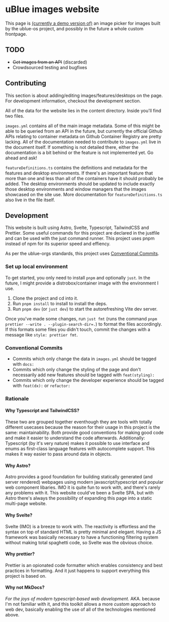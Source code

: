 # uBlue images website

This page is [(currently a demo version of)](https://ublue-images-demo.netlify.app/) an image picker for images built by the ublue-os project, and possibly in the future a whole custom frontpage.

## TODO

- ~~Get images from an API~~ (discarded)
- Crowdsourced testing and bugfixes

## Contributing

This section is about adding/editing images/features/desktops on the page. For development information, checkout the development section.

All of the data for the website lies in the content directory. Inside you'll find two files.

`images.yml` contains all of the main image metadata. Some of this might be able to be queried from an API in the future, but currently the official Github APIs relating to container metadata on Github Container Registry are pretty lacking.
All of the documentation needed to contribute to `images.yml` live in the document itself. If something is not detailed there, either the documentation is a bit behind or the feature is not implemented yet. Go ahead and ask!

`featureDefinitions.ts` contains the definitions and metadata for the features and desktop environments. If there's an important feature that more than one and less than all of the containers have it should probably be added. The desktop environments should be updated to include exactly those desktop environments and window managers that the images showcased on the site use. More documentation for `featureDefinitions.ts` also live in the file itself.

## Development

This website is built using Astro, Svelte, Typescript, TailwindCSS and Prettier. Some useful commands for this project are declared in the justfile and can be used with the just command runner. This project uses pnpm instead of npm for its superior speed and effiency.

As per the ublue-orgs standards, this project uses [Conventional Commits](https://www.conventionalcommits.org/en/v1.0.0/).

### Set up local environment

To get started, you only need to install `pnpm` and optionally `just`.
In the future, I might provide a distrobox/container image with the environment I use.

1. Clone the project and cd into it.
2. Run `pnpm install` to install to install the deps.
3. Run `pnpm dev` (or `just dev`) to start the autorefreshing Vite dev server.

Once you've made some changes, run `just fmt` (runs the command `pnpm prettier --write . --plugin-search-dir=.`) to format the files accordingly. If this formats some files you didn't touch, commit the changes with a message like `style: prettier fmt`.

### Conventional Commits

- Commits which only change the data in `images.yml` should be tagged with `docs:`
- Commits which only change the styling of the page and don't necessarily add new features should be tagged with `feat(styling):`
- Commits which only change the developer experience should be tagged with `feat(dx):` or `refactor:`

### Rationale

#### Why Typescript and TailwindCSS?

These two are grouped together eventhough they are tools with totally different usecases because the reason for their usage in this project is the same: maintainability. Both provide good conventions for making good code and make it easier to understand the code afterwards.
Additionally: Typescript (by it's very nature) makes it possible to use interface and enums as first-class language features with autocomplete support. This makes it way easier to pass around data in objects.

#### Why Astro?

Astro provides a good foundation for building statically generated (and server rendered) webpages using modern javascript/typescript and popular web component libaries. IMO it is quite fun to work with, and there's rarely any problems with it. This website could've been a Svelte SPA, but with Astro there's always the possibility of expanding this page into a static multi-page website.

#### Why Svelte?

Svelte (IMO) is a breeze to work with. The reactivity is effortless and the syntax on top of standard HTML is pretty minimal and elegant. Having a JS framework was basically necessary to have a functioning filtering system without making total spaghetti code, so Svelte was the obvious choice.

#### Why prettier?

Prettier is an opionated code formatter which enables consistency and best practices in formatting. And it just happens to support everything this project is based on.

#### Why not MkDocs?

_For the joys of modern typescript-based web development._
AKA. because I'm not familiar with it, and this toolkit allows a more _custom_ approach to web dev, basically enabling the use of all of the technologies mentioned above.
